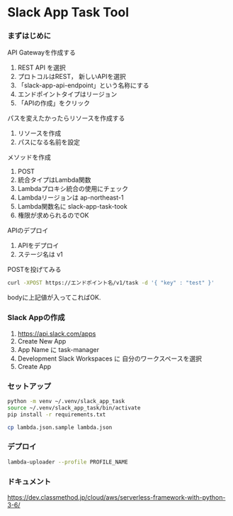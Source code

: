 Slack App Task Tool
===

### まずはじめに

API Gatewayを作成する

1. REST API を選択
2. プロトコルはREST， 新しいAPIを選択
3. 「slack-app-api-endpoint」という名称にする
4. エンドポイントタイプはリージョン
5. 「APIの作成」をクリック

パスを変えたかったらリソースを作成する
1. リソースを作成
2. パスになる名前を設定

メソッドを作成
1. POST
2. 統合タイプはLambda関数
3. Lambdaプロキシ統合の使用にチェック
4. Lambdaリージョンは ap-northeast-1
5. Lambda関数名に slack-app-task-took
6. 権限が求められるのでOK

APIのデプロイ
1. APIをデプロイ
2. ステージ名は v1

POSTを投げてみる
```sh
curl -XPOST https://エンドポイント名/v1/task -d '{ "key" : "test" }'
```

bodyに上記値が入ってこればOK.

### Slack Appの作成

1. https://api.slack.com/apps
2. Create New App
3. App Name に task-manager
4. Development Slack Workspaces に 自分のワークスペースを選択
5. Create App

### セットアップ

```sh
python -m venv ~/.venv/slack_app_task
source ~/.venv/slack_app_task/bin/activate
pip install -r requirements.txt
```

```sh
cp lambda.json.sample lambda.json
```

### デプロイ

```sh
lambda-uploader --profile PROFILE_NAME
```

### ドキュメント

https://dev.classmethod.jp/cloud/aws/serverless-framework-with-python-3-6/

